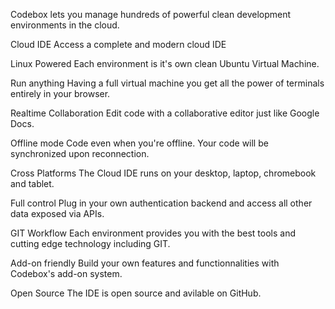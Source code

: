 Codebox lets you manage hundreds of powerful clean development environments in the cloud.

Cloud IDE
Access a complete and modern cloud IDE

Linux Powered
Each environment is it's own clean Ubuntu Virtual Machine.

Run anything
Having a full virtual machine you get all the power of terminals entirely in your browser.

Realtime Collaboration
Edit code with a collaborative editor just like Google Docs.

Offline mode
Code even when you're offline. Your code will be synchronized upon reconnection.

Cross Platforms
The Cloud IDE runs on your desktop, laptop, chromebook and tablet.

Full control
Plug in your own authentication backend and access all other data exposed via APIs.

GIT Workflow
Each environment provides you with the best tools and cutting edge technology including GIT.

Add-on friendly
Build your own features and functionnalities with Codebox's add-on system.

Open Source
The IDE is open source and avilable on GitHub.